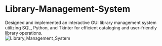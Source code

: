 # Library-Management-System
Designed and implemented an interactive GUI library management system utilizing SQL, Python, and Tkinter for efficient cataloging and user-friendly library operations.<br>
![Library_Management_System](https://github.com/Akshaya-Kumar-Maharana/Library-Management-System/assets/99114572/02294180-02e3-4900-a7fa-fdb1f4bdd331)
